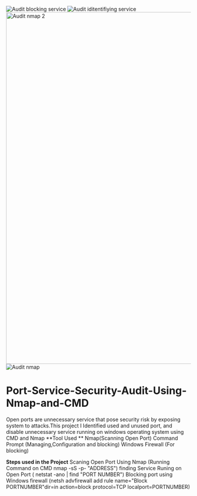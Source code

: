 ![Audit blocking service](https://github.com/user-attachments/assets/40aaa1bf-45ca-4f95-a82a-829e63d765df)
![Audit iditentifiying service](https://github.com/user-attachments/assets/97d72303-55c2-40f3-a2c1-c996143ad6d9)
<img width="960" alt="Audit nmap 2" src="https://github.com/user-attachments/assets/1d0f1ce9-092e-446f-a2f6-3b7e41df2cf0" />
![Audit nmap](https://github.com/user-attachments/assets/6d68aaa5-3c35-48ae-80c8-e5ab4f76516a)
# Port-Service-Security-Audit-Using-Nmap-and-CMD
Open ports are unnecessary service that pose security risk by exposing system to attacks.This project I Identified  used and unused port, and  disable unnecessary service running on windows operating system  using CMD and Nmap
**Tool Used **
Nmap(Scanning Open Port)
Command Prompt (Managing,Configuration and blocking)
Windows Firewall (For blocking)

**Steps used in the Project**
Scaning Open Port Using Nmap (Running Command on CMD nmap -sS -p- "ADDRESS")
finding Service Runing on Open Port ( netstat -ano | find "PORT NUMBER")
Blocking port using Windows firewall (netsh advfirewall add rule name="Block PORTNUMBER"dir=in action=block protocol=TCP localport=PORTNUMBER)
